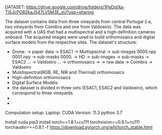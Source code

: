 
DATASET: https://drive.google.com/drive/folders/1PeDqlXa-TISJcPGB2kaJ547LV5M3E_xU?usp=sharing


The dataset contains data from three vineyards from central Portugal (i.e, two vineyards from Coimbra and one from Valdoeiro). The data was acquired with a UAS that had a multispectral and a high-definition cameras onboard. The acquired images were used to build orthomosaics and digital surface models from the respective sites. 
The dataset's structure: 
- Drone:
    -> paper data
        -> ESAC1
            -> Multispectral
                -> sub-images
                    0000.npy
                    0001.npy
                -> sub-masks
                    0000.
            -> HD
                -> sub-images
                -> sub-masks
        -> ESAC2
            ...
        -> Valdoeiro 
            ...
    -> orthomosaics
        -> 
    -> raw data
        -> Coimbra
        -> Valdoeiro 
- Mulstispectral(RGB, RE, NIR and Thermal) orthomosaics
- High-definition orthomosaics 
- Digital Surface Models 
- the dataset is divided in three sets (ESAC1, ESAC2 and Valdoeiro), which correspond to three vineyards 
- 
- 

Computation setup:
Laptop: CUDA Version: 11.3 
python 3.7 

Install cuda 
pip3 install torch==1.8.1+cu111 torchvision==0.9.1+cu111 torchaudio===0.8.1 -f https://download.pytorch.org/whl/torch_stable.html

